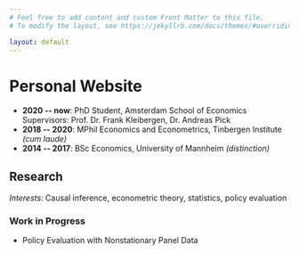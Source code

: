 ```yaml
---
# Feel free to add content and custom Front Matter to this file.
# To modify the layout, see https://jekyllrb.com/docs/themes/#overriding-theme-defaults

layout: default
---
```


# Personal Website

- **2020 -- now**: PhD Student, Amsterdam School of Economics
    Supervisors: Prof. Dr. Frank Kleibergen, Dr. Andreas Pick  
- **2018 -- 2020**: MPhil Economics and Econometrics, Tinbergen Institute *(cum laude)*
- **2014 -- 2017**: BSc Economics, University of Mannheim *(distinction)*

## Research

*Interests:* Causal inference, econometric theory, statistics, policy evaluation

### Work in Progress

- Policy Evaluation with Nonstationary Panel Data

